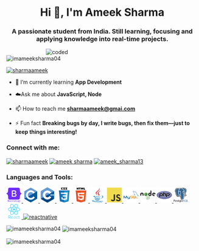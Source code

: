 
<h1 align="center">Hi 👋, I'm Ameek Sharma</h1>
<h3 align="center">A passionate student from India. Still learning, focusing and applying knowledge into real-time projects.</h3>
<img align="right" alt="coded" width="400" src="https://miro.medium.com/v2/resize:fit:1360/1*zVnWJtyGOX_kUIDm6ccCfQ.gif"></img>

<p align="left"> <img src="https://komarev.com/ghpvc/?username=imameeksharma04&label=Profile%20views&color=0e75b6&style=flat" alt="imameeksharma04" /> </p>

<p align="left"> <a href="https://twitter.com/sharmaameek" target="blank"><img src="https://img.shields.io/twitter/follow/sharmaameek?logo=twitter&style=for-the-badge" alt="sharmaameek" /></a> </p>

- 🌱 I’m currently learning **App Development**

- ☁️Ask me about **JavaScript, Node**

- 📫 How to reach me **sharmaameek@gmai.com**

- ⚡ Fun fact **Breaking bugs by day, I write bugs, then fix them—just to keep things interesting!**

<h3 align="left">Connect with me:</h3>
<p align="left">
<a href="https://twitter.com/sharmaameek" target="blank"><img align="center" src="https://raw.githubusercontent.com/rahuldkjain/github-profile-readme-generator/master/src/images/icons/Social/twitter.svg" alt="sharmaameek" height="30" width="40" /></a>
<a href="https://linkedin.com/in/ameek sharma" target="blank"><img align="center" src="https://raw.githubusercontent.com/rahuldkjain/github-profile-readme-generator/master/src/images/icons/Social/linked-in-alt.svg" alt="ameek sharma" height="30" width="40" /></a>
<a href="https://instagram.com/ameek_sharma13" target="blank"><img align="center" src="https://raw.githubusercontent.com/rahuldkjain/github-profile-readme-generator/master/src/images/icons/Social/instagram.svg" alt="ameek_sharma13" height="30" width="40" /></a>
</p>

<h3 align="left">Languages and Tools:</h3>
<p align="left"> <a href="https://getbootstrap.com" target="_blank" rel="noreferrer"> <img src="https://raw.githubusercontent.com/devicons/devicon/master/icons/bootstrap/bootstrap-plain-wordmark.svg" alt="bootstrap" width="40" height="40"/> </a> <a href="https://www.cprogramming.com/" target="_blank" rel="noreferrer"> <img src="https://raw.githubusercontent.com/devicons/devicon/master/icons/c/c-original.svg" alt="c" width="40" height="40"/> </a> <a href="https://www.w3schools.com/cpp/" target="_blank" rel="noreferrer"> <img src="https://raw.githubusercontent.com/devicons/devicon/master/icons/cplusplus/cplusplus-original.svg" alt="cplusplus" width="40" height="40"/> </a> <a href="https://www.w3schools.com/css/" target="_blank" rel="noreferrer"> <img src="https://raw.githubusercontent.com/devicons/devicon/master/icons/css3/css3-original-wordmark.svg" alt="css3" width="40" height="40"/> </a> <a href="https://www.w3.org/html/" target="_blank" rel="noreferrer"> <img src="https://raw.githubusercontent.com/devicons/devicon/master/icons/html5/html5-original-wordmark.svg" alt="html5" width="40" height="40"/> </a> <a href="https://www.java.com" target="_blank" rel="noreferrer"> <img src="https://raw.githubusercontent.com/devicons/devicon/master/icons/java/java-original.svg" alt="java" width="40" height="40"/> </a> <a href="https://developer.mozilla.org/en-US/docs/Web/JavaScript" target="_blank" rel="noreferrer"> <img src="https://raw.githubusercontent.com/devicons/devicon/master/icons/javascript/javascript-original.svg" alt="javascript" width="40" height="40"/> </a> <a href="https://www.mysql.com/" target="_blank" rel="noreferrer"> <img src="https://raw.githubusercontent.com/devicons/devicon/master/icons/mysql/mysql-original-wordmark.svg" alt="mysql" width="40" height="40"/> </a> <a href="https://nodejs.org" target="_blank" rel="noreferrer"> <img src="https://raw.githubusercontent.com/devicons/devicon/master/icons/nodejs/nodejs-original-wordmark.svg" alt="nodejs" width="40" height="40"/> </a> <a href="https://www.php.net" target="_blank" rel="noreferrer"> <img src="https://raw.githubusercontent.com/devicons/devicon/master/icons/php/php-original.svg" alt="php" width="40" height="40"/> </a> <a href="https://www.postgresql.org" target="_blank" rel="noreferrer"> <img src="https://raw.githubusercontent.com/devicons/devicon/master/icons/postgresql/postgresql-original-wordmark.svg" alt="postgresql" width="40" height="40"/> </a> <a href="https://reactjs.org/" target="_blank" rel="noreferrer"> <img src="https://raw.githubusercontent.com/devicons/devicon/master/icons/react/react-original-wordmark.svg" alt="react" width="40" height="40"/> </a> <a href="https://reactnative.dev/" target="_blank" rel="noreferrer"> <img src="https://reactnative.dev/img/header_logo.svg" alt="reactnative" width="40" height="40"/> </a> </p>

<p><img align="left" src="https://github-readme-stats.vercel.app/api/top-langs?username=imameeksharma04&show_icons=true&locale=en&layout=compact" alt="imameeksharma04" /></p>

<p>&nbsp;<img align="center" src="https://github-readme-stats.vercel.app/api?username=imameeksharma04&show_icons=true&locale=en" alt="imameeksharma04" /></p>

<p><img align="center" src="https://github-readme-streak-stats.herokuapp.com/?user=imameeksharma04&" alt="imameeksharma04" /></p>
